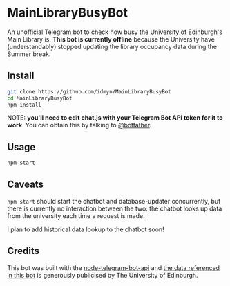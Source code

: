 # MainLibraryBusyBot
An unofficial Telegram bot to check how busy the University of Edinburgh's Main Library is. **This bot is currently offline** because the University have (understandably) stopped updating the library occupancy data during the Summer break.

## Install
```bash
git clone https://github.com/idmyn/MainLibraryBusyBot
cd MainLibraryBusyBot
npm install
```
NOTE: **you'll need to edit chat.js with your Telegram Bot API token for it to work**. You can obtain this by talking to [@botfather](t.me/BotFather).

## Usage
```bash
npm start
```

## Caveats
```npm start``` should start the chatbot and database-updater concurrently, but there is currently no interaction between the two: the chatbot looks up data from the university each time a request is made.

I plan to add historical data lookup to the chatbot soon!

## Credits
This bot was built with the [node-telegram-bot-api](https://github.com/yagop/node-telegram-bot-api) and [the data referenced in this bot](https://www.ed.ac.uk/information-services/library-museum-gallery) is generously publicised by The University of Edinburgh.
